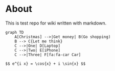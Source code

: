 # About
This is test repo for wiki written with markdown.

```mermaid
graph TD
    A[Christmas] -->|Get money| B(Go shopping)
    B --> C{Let me think}
    C -->|One| D[Laptop]
    C -->|Two| E[iPhone]
    C -->|Three| F[fa:fa-car Car]
```
```
$$ e^{i x} = \cos{x} + i \sin{x} $$
```